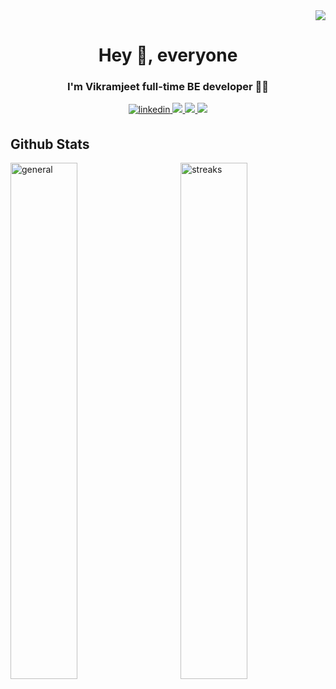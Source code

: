 
<div  align="right">
<img  src="https://komarev.com/ghpvc/?username=svikramjeet&color=lightgrey"/>
</div>
  

<h1  align="center">Hey 👋, everyone</h1>

<h3  align="center">I'm Vikramjeet full-time BE developer 👨‍💻 </h3>

<div  align="center"  width="100%"  >
          <a href="https://www.linkedin.com/in/svikramjeet" target="_blank">
            <img src=https://img.shields.io/badge/LinkedIn-0077B5?style=for-the-badge&logo=linkedin&logoColor=white alt=linkedin style="margin-bottom: 5px;" />             </a>
          <a href="https://www.twitter.com/svikramjeet" target="_blank" class="twitter">
            <img src="https://img.shields.io/badge/twitter-2CA5E0?style=for-the-badge&logo=twitter&logoColor=white"/>
          </a>   
          <a href="https://svikramjeet.blogspot.com" target="_blank" >
            <img src="https://img.shields.io/badge/blogger-000?style=for-the-badge&logo=blogger&logoColor=white" />
          </a>
          <a href="https://stackoverflow.com/users/7302526/svikramjeet" target="_blank" >
            <img src="https://img.shields.io/badge/stackoverflow-CC2100?style=for-the-badge&logo=stackoverflow&logoColor=grey" />
          </a>
      </div>

</div>

  

<h2  align="left">Github Stats</h2>
  
<img  align="left"  width="46%"  src="https://github-readme-stats.vercel.app/api?username=svikramjeet&show_icons=true&count_private=true"  alt="general"  />
<img  align="right"  width="46%"  src="https://github-readme-streak-stats.herokuapp.com/?user=svikramjeet&cache=false"  alt="streaks"/>
  
